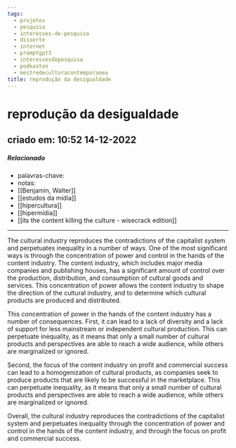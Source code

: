 ```yaml
---
tags:
  - projetos
  - pesquisa
  - interesses-de-pesquisa
  - disserte
  - internet
  - promptgpt3
  - interessesdepesquisa
  - podkasten
  - mestredeculturacontemporanea
title: reprodução da desigualdade
---
```

# reprodução da desigualdade
## criado em: 10:52 14-12-2022

##### Relacionado
- palavras-chave:
- notas:
- [[Benjamin, Walter]]
- [[estudos da mídia]]
- [[hipercultura]]
- [[hipermídia]]
- [[its the content killing the culture - wisecrack edition]]
---
The cultural industry reproduces the contradictions of the capitalist system and perpetuates inequality in a number of ways. One of the most significant ways is through the concentration of power and control in the hands of the content industry. The content industry, which includes major media companies and publishing houses, has a significant amount of control over the production, distribution, and consumption of cultural goods and services. This concentration of power allows the content industry to shape the direction of the cultural industry, and to determine which cultural products are produced and distributed.

This concentration of power in the hands of the content industry has a number of consequences. First, it can lead to a lack of diversity and a lack of support for less mainstream or independent cultural production. This can perpetuate inequality, as it means that only a small number of cultural products and perspectives are able to reach a wide audience, while others are marginalized or ignored.

Second, the focus of the content industry on profit and commercial success can lead to a homogenization of cultural products, as companies seek to produce products that are likely to be successful in the marketplace. This can perpetuate inequality, as it means that only a small number of cultural products and perspectives are able to reach a wide audience, while others are marginalized or ignored.

Overall, the cultural industry reproduces the contradictions of the capitalist system and perpetuates inequality through the concentration of power and control in the hands of the content industry, and through the focus on profit and commercial success.
